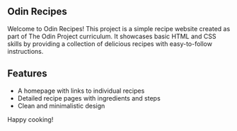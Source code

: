 ## Odin Recipes

Welcome to Odin Recipes! This project is a simple recipe website created as part of The Odin Project curriculum. It showcases basic HTML and CSS skills by providing a collection of delicious recipes with easy-to-follow instructions.

## Features
- A homepage with links to individual recipes
- Detailed recipe pages with ingredients and steps
- Clean and minimalistic design

Happy cooking!
